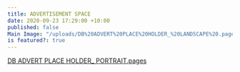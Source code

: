 ```yaml
---
title: ADVERTISEMENT SPACE
date: 2020-09-23 17:29:00 +10:00
published: false
Main Image: "/uploads/DB%20ADVERT%20PLACE%20HOLDER_%20LANDSCAPE%20.pages"
is featured?: true
---
```


[DB ADVERT PLACE HOLDER_ PORTRAIT.pages](/uploads/DB%20ADVERT%20PLACE%20HOLDER_%20PORTRAIT.pages)